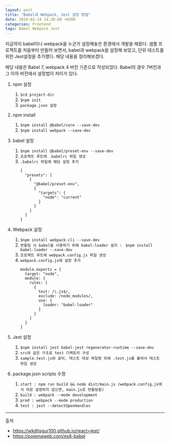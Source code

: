 ```yaml
---
layout: post
title: "Babel과 Webpack, Jest 설정 방법"
date: 2019-02-24 14:30:00 +0300
categories: Frontend
tags: Babel Webpack Jest
---
```


지금까지 babel이나 webpack을 누군가 설정해놓은 환경에서 개발을 해왔다. 샘플 프로젝트를 처음부터 만들어 보면서, babel과 webpack을 설정해 보았고, 단위 테스트를 위한 Jest설정을 추가했다. 해당 내용을 정리해보겠다.

해당 내용은 Babel 7, webpack 4 버전 기준으로 작성되었다. Babel의 경우 7버전과 그 이하 버전에서 설정법이 차이가 있다.

1. npm 설정
    1. `$cd project-dir`
    2. `$npm init`
    3. `package.json 설정`

2. npm install
    1. `$npm install @babel/core --save-dev`
    2. `$npm install webpack --save-dev`

3. babel 설정
    1. `$npm install @babel/preset-env --save-dev`
    2. `프로젝트 루트에 .babelrc 파일 생성`
    3. `.babelrc 파일에 해당 설정 추가`
        ```
        {
          "presets": [
            [
              "@babel/preset-env",
              {
                "targets": {
                  "node": "current"
                }
              }
            ]
          ]
        }
        ```

4. Webpack 설정
    1. `$npm install webpack-cli --save-dev`
    2. `번들링 시 babel을 사용하기 위해 babel-loader 설치 : `
        `$npm install babel-loader --save-dev`
    3. `프로젝트 루트에 webpack.config.js 파일 생성`
    4. `webpack.config.js에 설정 추가`
        ```
        module.exports = {
          target: "node",
          module: {
            rules: [
              {
                test: /\.js$/,
                exclude: /node_modules/,
                use: {
                  loader: "babel-loader"
                }
              }
            ]
          }
        }
        ```

5. Jest 설정
    1. `$npm install jest babel-jest regenerator-runtime --save-dev`
    2. `src와 같은 구조로 test 디렉토리 구성`
    3. `sample.test.js와 같이, 테스트 대상 파일명 뒤에 .test.js를 붙여서 테스트 파일 생성`

6. package.json scripts 수정
    1. `start : npm run build && node dist/main.js (webpack.config.js에서 따로 설정하지 않으면, main.js로 번들링됨)`
    2. `build : webpack --mode development`
    3. `prod : webpack --mode production`
    4. `test : jest --detectOpenHandles`

-----
출처
- https://wkdtjsgur100.github.io/react=jest/
- https://poiemaweb.com/es6-babel
